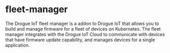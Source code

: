 # fleet-manager

The Drogue IoT fleet manager is a addon to Drogue IoT that allows you to build and manage firmware for a fleet of devices on Kubernetes. The fleet manager integrates with the Drogue IoT Cloud to communicate with devices that have firmware update capability, and manages devices for a single application.
